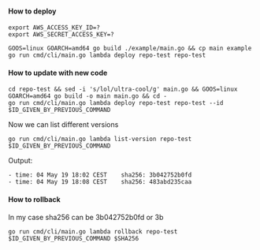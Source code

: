 #### How to deploy

```
export AWS_ACCESS_KEY_ID=?
export AWS_SECRET_ACCESS_KEY=?
```

```
GOOS=linux GOARCH=amd64 go build ./example/main.go && cp main example 
go run cmd/cli/main.go lambda deploy repo-test repo-test
```

#### How to update with new code

```
cd repo-test && sed -i 's/lol/ultra-cool/g' main.go && GOOS=linux GOARCH=amd64 go build -o main main.go && cd - 
go run cmd/cli/main.go lambda deploy repo-test repo-test --id $ID_GIVEN_BY_PREVIOUS_COMMAND
```

Now we can list different versions

```
go run cmd/cli/main.go lambda list-version repo-test $ID_GIVEN_BY_PREVIOUS_COMMAND
```

Output:
```
- time: 04 May 19 18:02 CEST    sha256: 3b042752b0fd
- time: 04 May 19 18:08 CEST    sha256: 483abd235caa
```

#### How to rollback

In my case sha256 can be 3b042752b0fd or 3b
```
go run cmd/cli/main.go lambda rollback repo-test $ID_GIVEN_BY_PREVIOUS_COMMAND $SHA256
```